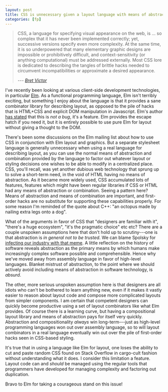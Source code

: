 ```yaml
---
layout: post
title: CSS is unnecessary given a layout language with means of abstraction and combination
categories: [fp]
---
```


> CSS, a language for specifying visual appearance on the web, is ... so complex that it has never been implemented correctly; yet, successive versions specify even more complexity. At the same time, it is so underpowered that many elementary graphic designs are impossible or prohibitively difficult, and context-sensitivity (or anything computational) must be addressed externally. Most CSS lore is dedicated to describing the tangles of brittle hacks needed to circumvent incompatibilities or approximate a desired appearance.
>
> _--- [Bret Victor](http://worrydream.com/MagicInk/#p255)_

I've recently been looking at various client-side development technologies, in particular [Elm](http://elm-lang.org/). As a functional programming language, Elm isn't terribly exciting, but something I enjoy about the language is that it provides a sane combinator library for describing layout, as opposed to the pile of hacks that is HTML+CSS and explicit DOM manipulation in Javascript. Elm's author [has stated](https://groups.google.com/forum/#!msg/elm-discuss/qRKBmKjTBpk/SjF1MyjjkxwJ) that this is _not a bug_, it's a feature. Elm provides the escape hatch if you need it, but it is entirely possible to use pure Elm for layout without giving a thought to the DOM.

There's been some discussions on the Elm mailing list about how to use CSS in conjunction with Elm layout and graphics. But a separate stylesheet language is generally unnecessary when using a real language for describing layout, as you can use the normal means of abstraction and combination provided by the language to factor out whatever layout or styling decisions one wishes to be able to modify in a centralized place. CSS, you'll recall, was yet another dubious web technology that sprung up to solve a short-term need, in the void of HTML having no means of abstraction. As it became more widely used, CSS accumulated lots of features, features which might have been regular libraries if CSS or HTML had any means of abstraction or combination. Seeing a pattern here? Means of abstraction and means of combination are important, and first-order hacks are no substitute for supporting these capabilities properly. For some reason I'm reminded of the quote about C++: "an octopus made by nailing extra legs onto a dog".

What of the arguments in favor of CSS that "designers are familiar with it", "there's a huge ecosystem", "it's the pragmatic choice" etc etc? There are a couple unspoken assumptions here that don't hold up to scrutiny---one is that abstraction is _in general not to be trusted_. We can blame Spolsky for [infecting our industry with that meme](http://www.joelonsoftware.com/articles/LeakyAbstractions.html). A little reflection on the history of software reveals abstraction as the primary means by which humans make increasingly complex software possible and comprehensible. Hence why we've moved away from assembly language in favor of high-level languages. Blanket mistrust of abstraction, to the point where we should actively avoid including means of abstraction in software technology, is _absurd_.

The other, more serious unspoken assumption here is that designers are all idiots who can't be bothered to learn anything new, even if it makes it vastly easier to reason about layout code and compose more complicated layouts from simpler components. I am certain that competent designers can quickly become productive using a set of layout combinators like what Elm provides. Of course there is a learning curve, but having a compositional layout library and means of abstraction pays for itself very quickly. Abstraction and compositionality *always* win long-term---just as high-level programming languages won out over assembly language, so to will layout combinators in a real language eventually win out over the pile of first-order hacks seen in CSS-based styling.

It's true that in using a language like Elm for layout, one loses the ability to cut and paste random CSS found on Stack Overflow in cargo-cult fashion without understanding what it does. I consider this limitation a feature. Layout code can and _should_ be managed using the regular tools that programmers have developed for managing complexity and factoring out duplication.

Bravo to Elm for taking a courageous stand on this issue!
